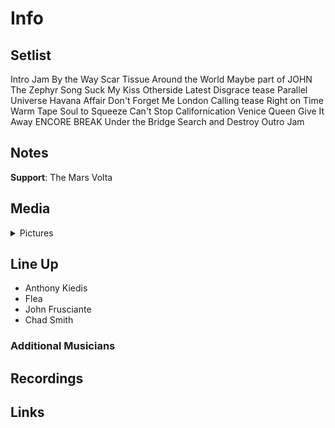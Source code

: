 # Info

## Setlist

Intro Jam
By the Way
Scar Tissue
Around the World
Maybe part of JOHN
The Zephyr Song
Suck My Kiss
Otherside
Latest Disgrace tease
Parallel Universe
Havana Affair
Don't Forget Me
London Calling tease
Right on Time
Warm Tape
Soul to Squeeze
Can't Stop
Californication
Venice Queen
Give It Away
ENCORE BREAK
Under the Bridge
Search and Destroy
Outro Jam

## Notes

**Support**: The Mars Volta

## Media 

<details>
  <summary>Pictures</summary>
  <!--<img alt="Setlist" title="Setlist" src="_.jpg" height="200" />-->
</details>

## Line Up

* Anthony Kiedis
* Flea
* John Frusciante
* Chad Smith

### Additional Musicians

## Recordings

## Links

